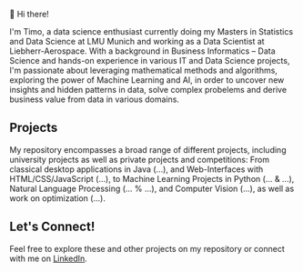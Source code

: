 👋 Hi there! 

I'm Timo, a data science enthusiast currently doing my Masters in Statistics and Data Science at LMU Munich and working as a Data Scientist at Liebherr-Aerospace. With a background in Business Informatics – Data Science and hands-on experience in various IT and Data Science projects, I'm passionate about leveraging mathematical methods and algorithms, exploring the power of Machine Learning and AI, in order to uncover new insights and hidden patterns in data, solve complex probelems and derive business value from data in various domains.

## Projects
My repository encompasses a broad range of different projects, including university projects as well as private projects and competitions: From classical desktop applications in Java (...), and Web-Interfaces with HTML/CSS/JavaScript (...), to Machine Learning Projects in Python (... & ...), Natural Language Processing (... % ...), and Computer Vision (...), as well as work on optimization (...). 

## Let's Connect!
Feel free to explore these and other projects on my repository or connect with me on [LinkedIn](https://www.linkedin.com/in/timo-heiss/).
